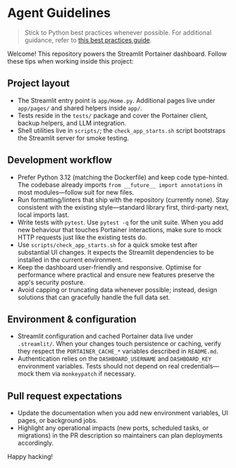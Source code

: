 # Agent Guidelines

> Stick to Python best practices whenever possible. For additional guidance, refer to [this best practices guide](https://gist.github.com/ruimaranhao/4e18cbe3dad6f68040c32ed6709090a3).

Welcome! This repository powers the Streamlit Portainer dashboard. Follow these tips when working inside this project:

## Project layout
- The Streamlit entry point is `app/Home.py`. Additional pages live under `app/pages/` and shared helpers inside `app/`.
- Tests reside in the `tests/` package and cover the Portainer client, backup helpers, and LLM integration.
- Shell utilities live in `scripts/`; the `check_app_starts.sh` script bootstraps the Streamlit server for smoke testing.

## Development workflow
- Prefer Python 3.12 (matching the Dockerfile) and keep code type-hinted. The codebase already imports `from __future__ import annotations` in most modules—follow suit for new files.
- Run formatting/linters that ship with the repository (currently none). Stay consistent with the existing style—standard library first, third-party next, local imports last.
- Write tests with `pytest`. Use `pytest -q` for the unit suite. When you add new behaviour that touches Portainer interactions, make sure to mock HTTP requests just like the existing tests do.
- Use `scripts/check_app_starts.sh` for a quick smoke test after substantial UI changes. It expects the Streamlit dependencies to be installed in the current environment.
- Keep the dashboard user-friendly and responsive. Optimise for performance where practical and ensure new features preserve the app's security posture.
- Avoid capping or truncating data whenever possible; instead, design solutions that can gracefully handle the full data set.

## Environment & configuration
- Streamlit configuration and cached Portainer data live under `.streamlit/`. When your changes touch persistence or caching, verify they respect the `PORTAINER_CACHE_*` variables described in `README.md`.
- Authentication relies on the `DASHBOARD_USERNAME` and `DASHBOARD_KEY` environment variables. Tests should not depend on real credentials—mock them via `monkeypatch` if necessary.

## Pull request expectations
- Update the documentation when you add new environment variables, UI pages, or background jobs.
- Highlight any operational impacts (new ports, scheduled tasks, or migrations) in the PR description so maintainers can plan deployments accordingly.

Happy hacking!
